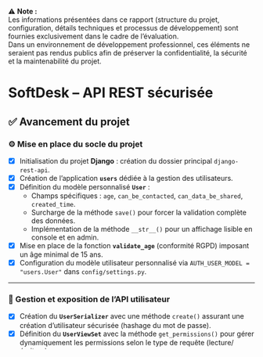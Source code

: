 ⚠️ **Note :**  
Les informations présentées dans ce rapport (structure du projet, configuration, détails techniques et processus de développement) sont fournies exclusivement dans le cadre de l’évaluation.  
Dans un environnement de développement professionnel, ces éléments ne seraient pas rendus publics afin de préserver la confidentialité, la sécurité et la maintenabilité du projet.

# SoftDesk – API REST sécurisée

## ✅ Avancement du projet

### ⚙️ Mise en place du socle du projet
- [x] Initialisation du projet **Django** : création du dossier principal `django-rest-api`.
- [x] Création de l’application **`users`** dédiée à la gestion des utilisateurs.
- [x] Définition du modèle personnalisé **`User`** :
  - Champs spécifiques : `age`, `can_be_contacted`, `can_data_be_shared`, `created_time`.
  - Surcharge de la méthode `save()` pour forcer la validation complète des données.
  - Implémentation de la méthode `__str__()` pour un affichage lisible en console et en admin.
- [x] Mise en place de la fonction **`validate_age`** (conformité RGPD) imposant un âge minimal de 15 ans.
- [x] Configuration du modèle utilisateur personnalisé via `AUTH_USER_MODEL = "users.User"` dans `config/settings.py`.

---

### 🧩 Gestion et exposition de l’API utilisateur
- [x] Création du **`UserSerializer`** avec une méthode `create()` assurant une création d’utilisateur sécurisée (hashage du mot de passe).
- [x] Définition du **`UserViewSet`** avec la méthode `get_permissions()` pour gérer dynamiquement les permissions selon le type de requête (lecture/écriture).
- [x] Configuration du **router Django REST Framework** et ajout des routes dans `users/urls.py`.
- [x] Inclusion de la route principale `api/users/` dans `config/urls.py`.

---

### 🔐 Authentification & Sécurité
- [x] Installation et configuration du package **`djangorestframework-simplejwt`**.
- [x] Mise à jour du fichier `config/settings.py` avec la section `REST_FRAMEWORK` et les paramètres JWT.
- [x] Ajout des endpoints :
  - `api/token/` → génération des tokens (access + refresh),
  - `api/token/refresh/` → renouvellement du token d’accès.
- [x] Tests Postman : génération, stockage et utilisation du token d’accès via variable d’environnement.
- [x] Vérification des accès protégés : requêtes `GET` autorisées uniquement avec token valide ✅.

---

### 🧱 Module **Projects / Contributors / Issues / Comments**
- [x] Création de l’application **`projects`**.
- [x] Implémentation et tests des modèles :
  - **`Project`** : ressource principale avec titre, description, type, auteur.
  - **`Contributor`** : lien entre utilisateur et projet, gestion des rôles (`AUTHOR` / `CONTRIBUTOR`).
  - **`Issue`** : gestion des tickets (`BUG` / `FEATURE` / `TASK`) avec priorités, statuts et assignation.
  - **`Comment`** : gestion des discussions liées aux issues.
- [x] Création des **serializers** correspondants (`ProjectSerializer`, `ContributorSerializer`, `IssueSerializer`, `CommentSerializer`).
- [x] Mise en place des **ViewSets** pour chaque ressource, avec filtrage dynamique selon le rôle et le projet.
- [x] Configuration des **routes API** :
  - `/api/projects/`
  - `/api/contributors/`
  - `/api/issues/`
  - `/api/comments/`
- [x] Tests complets dans Postman :
  - Création d’un projet → l’auteur devient automatiquement contributeur.
  - Création et récupération d’issues liées à un projet.
  - Ajout et consultation de commentaires sur une issue.

---

### 🛡️ Permissions personnalisées & conformité RGPD
- [x] Implémentation de la permission **`IsAuthorAndContributor`** :
  - Les contributeurs peuvent lire les projets, issues et commentaires.
  - Seul l’auteur d’une ressource (projet, issue, commentaire) peut la modifier ou la supprimer.
- [x] Mise en place du filtrage dynamique via `get_queryset()` dans les `ViewSets`.
- [x] Vérification de la conformité RGPD :
  - Gestion des droits d’accès, rectification et suppression des données utilisateur.
  - Respect du droit à l’oubli (suppression réelle des données).
- [x] Ajout de **Dependabot** au repository GitHub pour la veille de sécurité et la mise à jour automatique des dépendances.
- [x] Validation complète des **tests unitaires** :
  - Cas anonymes → `401 Unauthorized`
  - Cas contributeur → accès lecture seulement
  - Cas auteur → accès total (modification/suppression)
- [x] Résultat : `pytest -v` → **16 tests réussis sur 16 ✅**

---

### 🧰 Qualité de code & automatisation
- [x] Installation et configuration de **Pre-commit** avec les hooks :
  - **Black** → formatage automatique du code,
  - **Isort** → tri des imports,
  - **Autoflake** → suppression des imports inutiles,
  - **Flake8** → vérification des normes PEP8.
- [x] Réorganisation du fichier `.pre-commit-config.yaml` :
  - Exécution automatique de `autoflake` avant `flake8`,
  - Ajout des arguments `--max-line-length=79` pour harmoniser avec Black.
- [x] Création d’un hook personnalisé `run-django-tests` pour exécuter automatiquement `pytest` avant chaque commit.
- [x] Nettoyage du code (imports, formatage, indentation) effectué automatiquement via Pre-commit.
- [x] Validation complète du pipeline qualité :
  - Tous les hooks passent (`black`, `isort`, `autoflake`, `flake8`),
  - Tous les tests unitaires passent avant le commit ✅.

---

### 🚀 Prochaines étapes
- [ ] Implémenter la **pagination** sur les endpoints `projects`, `issues` et `comments` (optimisation *green code*).
- [ ] Ajouter les **tests d’intégration complets API** (Postman) pour vérifier le comportement JWT + permissions.
- [ ] Rédiger la **documentation finale** du projet :
  - Présentation du workflow utilisateur,
  - Exemple d’utilisation des tokens JWT,
  - Schéma d’architecture de l’API.
- [ ] Préparer le **rapport de soutenance** et le push final sur GitHub.

---

